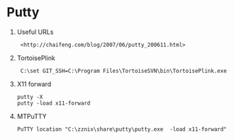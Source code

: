 Putty
=========================================

1. Useful URLs

	    <http://chaifeng.com/blog/2007/06/putty_200611.html>

2. TortoisePlink

	    C:\set GIT_SSH=C:\Program Files\TortoiseSVN\bin\TortoisePlink.exe

3.  X11 forward
    
        putty -X
        putty -load x11-forward

4.  MTPuTTY
    
        PuTTY location "C:\zznix\share\putty\putty.exe  -load x11-forward"
